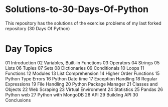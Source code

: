 # Solutions-to-30-Days-Of-Python
This repository has the solutions of the exercise problems of my last forked repository (30 Days Of Python)

# Day	Topics
01	Introduction
02	Variables, Built-in Functions
03	Operators
04	Strings
05	Lists
06	Tuples
07	Sets
08	Dictionaries
09	Conditionals
10	Loops
11	Functions
12	Modules
13	List Comprehension
14	Higher Order Functions
15	Python Type Errors
16	Python Date time
17	Exception Handling
18	Regular Expressions
19	File Handling
20	Python Package Manager
21	Classes and Objects
22	Web Scraping
23	Virtual Environment
24	Statistics
25	Pandas
26	Python web
27	Python with MongoDB
28	API
29	Building API
30	Conclusions
